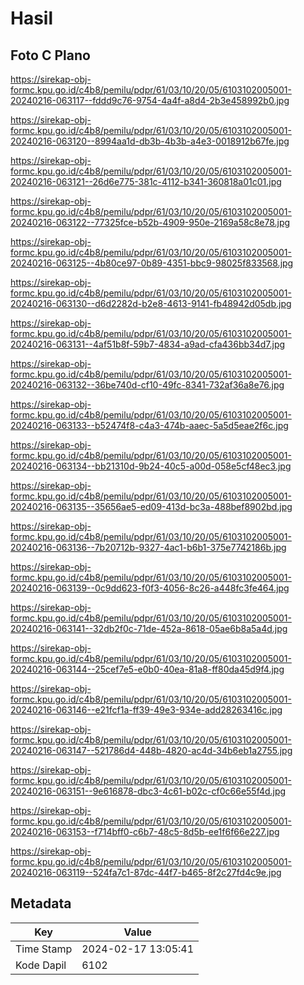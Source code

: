 # Hasil

## Foto C Plano

https://sirekap-obj-formc.kpu.go.id/c4b8/pemilu/pdpr/61/03/10/20/05/6103102005001-20240216-063117--fddd9c76-9754-4a4f-a8d4-2b3e458992b0.jpg

https://sirekap-obj-formc.kpu.go.id/c4b8/pemilu/pdpr/61/03/10/20/05/6103102005001-20240216-063120--8994aa1d-db3b-4b3b-a4e3-0018912b67fe.jpg

https://sirekap-obj-formc.kpu.go.id/c4b8/pemilu/pdpr/61/03/10/20/05/6103102005001-20240216-063121--26d6e775-381c-4112-b341-360818a01c01.jpg

https://sirekap-obj-formc.kpu.go.id/c4b8/pemilu/pdpr/61/03/10/20/05/6103102005001-20240216-063122--77325fce-b52b-4909-950e-2169a58c8e78.jpg

https://sirekap-obj-formc.kpu.go.id/c4b8/pemilu/pdpr/61/03/10/20/05/6103102005001-20240216-063125--4b80ce97-0b89-4351-bbc9-98025f833568.jpg

https://sirekap-obj-formc.kpu.go.id/c4b8/pemilu/pdpr/61/03/10/20/05/6103102005001-20240216-063130--d6d2282d-b2e8-4613-9141-fb48942d05db.jpg

https://sirekap-obj-formc.kpu.go.id/c4b8/pemilu/pdpr/61/03/10/20/05/6103102005001-20240216-063131--4af51b8f-59b7-4834-a9ad-cfa436bb34d7.jpg

https://sirekap-obj-formc.kpu.go.id/c4b8/pemilu/pdpr/61/03/10/20/05/6103102005001-20240216-063132--36be740d-cf10-49fc-8341-732af36a8e76.jpg

https://sirekap-obj-formc.kpu.go.id/c4b8/pemilu/pdpr/61/03/10/20/05/6103102005001-20240216-063133--b52474f8-c4a3-474b-aaec-5a5d5eae2f6c.jpg

https://sirekap-obj-formc.kpu.go.id/c4b8/pemilu/pdpr/61/03/10/20/05/6103102005001-20240216-063134--bb21310d-9b24-40c5-a00d-058e5cf48ec3.jpg

https://sirekap-obj-formc.kpu.go.id/c4b8/pemilu/pdpr/61/03/10/20/05/6103102005001-20240216-063135--35656ae5-ed09-413d-bc3a-488bef8902bd.jpg

https://sirekap-obj-formc.kpu.go.id/c4b8/pemilu/pdpr/61/03/10/20/05/6103102005001-20240216-063136--7b20712b-9327-4ac1-b6b1-375e7742186b.jpg

https://sirekap-obj-formc.kpu.go.id/c4b8/pemilu/pdpr/61/03/10/20/05/6103102005001-20240216-063139--0c9dd623-f0f3-4056-8c26-a448fc3fe464.jpg

https://sirekap-obj-formc.kpu.go.id/c4b8/pemilu/pdpr/61/03/10/20/05/6103102005001-20240216-063141--32db2f0c-71de-452a-8618-05ae6b8a5a4d.jpg

https://sirekap-obj-formc.kpu.go.id/c4b8/pemilu/pdpr/61/03/10/20/05/6103102005001-20240216-063144--25cef7e5-e0b0-40ea-81a8-ff80da45d9f4.jpg

https://sirekap-obj-formc.kpu.go.id/c4b8/pemilu/pdpr/61/03/10/20/05/6103102005001-20240216-063146--e21fcf1a-ff39-49e3-934e-add28263416c.jpg

https://sirekap-obj-formc.kpu.go.id/c4b8/pemilu/pdpr/61/03/10/20/05/6103102005001-20240216-063147--521786d4-448b-4820-ac4d-34b6eb1a2755.jpg

https://sirekap-obj-formc.kpu.go.id/c4b8/pemilu/pdpr/61/03/10/20/05/6103102005001-20240216-063151--9e616878-dbc3-4c61-b02c-cf0c66e55f4d.jpg

https://sirekap-obj-formc.kpu.go.id/c4b8/pemilu/pdpr/61/03/10/20/05/6103102005001-20240216-063153--f714bff0-c6b7-48c5-8d5b-ee1f6f66e227.jpg

https://sirekap-obj-formc.kpu.go.id/c4b8/pemilu/pdpr/61/03/10/20/05/6103102005001-20240216-063119--524fa7c1-87dc-44f7-b465-8f2c27fd4c9e.jpg


## Metadata

| Key        | Value               |
| ---------- | ------------------- |
| Time Stamp | 2024-02-17 13:05:41 |
| Kode Dapil | 6102                |



